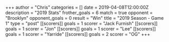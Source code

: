 +++
author = "Chris"
categories = []
date = 2019-04-08T12:00:00Z
description = "2019 Stats"
frother_goals = 6
match = true
opponent = "Brooklyn"
opponent_goals = 0
result = "Win"
title = "2019 Season - Game 1"
type = "post"
[[scorers]]
goals = 1
scorer = "Jack Furnish"
[[scorers]]
goals = 1
scorer = "Jon"
[[scorers]]
goals = 1
scorer = "Lee"
[[scorers]]
goals = 1
scorer = "Yarride"
[[scorers]]
goals = 2
scorer = "OG"
+++
